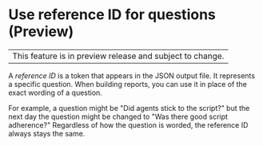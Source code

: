 # Use reference ID for questions \(Preview\)<a name="evaluationforms-referenceid"></a>


|  | 
| --- |
| This feature is in preview release and subject to change\.  | 

A *reference ID* is a token that appears in the JSON output file\. It represents a specific question\. When building reports, you can use it in place of the exact wording of a question\. 

For example, a question might be "Did agents stick to the script?" but the next day the question might be changed to "Was there good script adherence?" Regardless of how the question is worded, the reference ID always stays the same\.